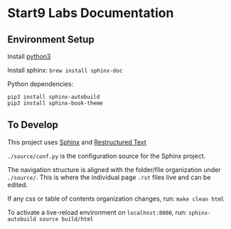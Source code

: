 # Start9 Labs Documentation

## Environment Setup

Install [python3](https://docs.python-guide.org/starting/install3/osx/)

Install sphinx: `brew install sphinx-doc`

Python dependencies:
```
pip3 install sphinx-autobuild
pip3 install sphinx-book-theme
```

## To Develop

This project uses [Sphinx](https://www.sphinx-doc.org/en/master/usage/installation.html) and [Restructured Text](https://thomas-cokelaer.info/tutorials/sphinx/rest_syntax.html)

`./source/conf.py` is the configuration source for the Sphinx project.

The navigation structure is aligned with the folder/file organization under `./source/`. This is where the individual page `.rst` files live and can be edited.

If any css or table of contents organization changes, run: `make clean html`

To activate a live-reload environment on `localhost:8000`, run: `sphinx-autobuild source build/html`
